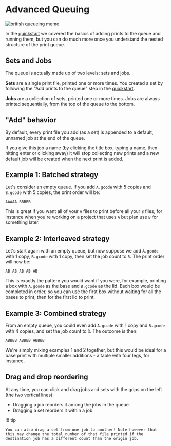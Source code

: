 # Advanced Queuing

![british queueing meme](https://y.yarn.co/276d8bc3-5a86-4b5c-ace4-99b363f9c43b_text.gif)

In the [quickstart](/getting-started/) we covered the basics of adding prints to the queue and running them, but you can do much more once you understand the nested structure of the print queue.

## Sets and Jobs

The queue is actually made up of two levels: sets and jobs.

**Sets** are a single print file, printed one or more times. You created a set by following the "Add prints to the queue" step in the [quickstart](/getting-started/).

**Jobs** are a collection of sets, printed one or more times. Jobs are always printed sequentially, from the top of the queue to the bottom.

## "Add" behavior

By default, every print file you add (as a set) is appended to a default, unnamed job at the end of the queue.

If you give this job a name (by clicking the title box, typing a name, then hitting enter or clicking away) it will stop collecting new prints and a new default job will be created when the next print is added.

## Example 1: Batched strategy

Let's consider an empty queue. If you add `A.gcode` with 5 copies and `B.gcode` with 5 copies, the print order will be:

`AAAAA BBBBB`

This is great if you want all of your `A` files to print before all your `B` files, for instance when you're working on a project that uses `A` but plan use `B` for something later. 

## Example 2: Interleaved strategy

Let's start again with an empty queue, but now suppose we add `A.gcode` with 1 copy, `B.gcode` with 1 copy, then set the job count to `5`. The print order will now be:

`AB AB AB AB AB`

This is exactly the pattern you would want if you were, for example, printing a box with `A.gcode` as the base and `B.gcode` as the lid. Each box would be completed in order, so you can use the first box without waiting for all the bases to print, then for the first lid to print.

## Example 3: Combined strategy

From an empty queue, you could even add `A.gcode` with 1 copy and `B.gcode` with 4 copies, and set the job count to `3`. The outcome is then:

`ABBBB ABBBB ABBBB`

We're simply mixing examples 1 and 2 together, but this would be ideal for a base print with multiple smaller additions - a table with four legs, for instance.

## Drag and drop reordering

At any time, you can click and drag jobs and sets with the grips on the left (the two vertical lines):

* Dragging a job reorders it among the jobs in the queue.
* Dragging a set reorders it within a job.

!!! tip

    You can also drag a set from one job to another! Note however that this may change the total number of that file printed if the destination job has a different count than the origin job.
